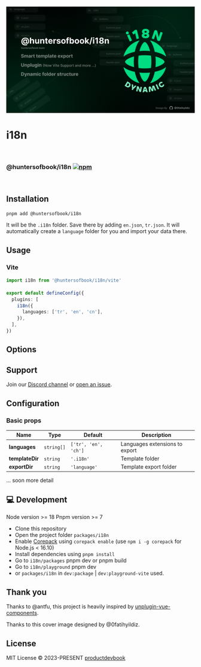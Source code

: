 ![alt text](https://github.com/huntersofbook/huntersofbook/blob/main/docs/public/images/i18n.png?raw=true)

# i18n
<br/>

### @huntersofbook/i18n [![npm](https://img.shields.io/npm/v/@huntersofbook/i18n.svg)](https://npmjs.com/package/@huntersofbook/i18n)
<br/>


## Installation

```bash
pnpm add @huntersofbook/i18n
```
It will be the `.i18n` folder. Save there by adding `en.json`, `tr.json`. It will automatically create a `language` folder for you and import your data there.

## Usage

### Vite

```ts
import i18n from '@huntersofbook/i18n/vite'

export default defineConfig({
  plugins: [
    i18n({
      languages: ['tr', 'en', 'cn'],
    }),
  ],
})
```

## Options
## Support

Join our [Discord channel](https://discord.gg/xAj9uqMrjC) or [open an issue](https://github.com/huntersofbook/huntersofbook/issues).

## Configuration

### Basic props

| Name | Type | Default | Description |
| --- | --- | --- | --- |
| **languages** | `string[]` | `['tr', 'en', 'ch']` | Languages extensions to export |
| **templateDir** | `string` | `'.i18n'` | Template folder |
| **exportDir** | `string` | `'language'` | Template export folder |
... soon more detail


## 💻 Development
Node version >= 18
Pnpm version >= 7

- Clone this repository
- Open the project folder `packages/i18n` 
- Enable [Corepack](https://github.com/nodejs/corepack) using `corepack enable` (use `npm i -g corepack` for Node.js < 16.10)
- Install dependencies using `pnpm install`
- Go to `i18n/packages` pnpm dev or pnpm build
- Go to `i18n/playground` pnpm dev
- or `packages/i18n` in `dev:package` | `dev:playground-vite` used.



## Thank you
Thanks to @antfu, this project is heavily inspired by [unplugin-vue-components](https://github.com/antfu/unplugin-vue-components).

Thanks to this cover image designed by @0fatihyildiz.


## License

MIT License © 2023-PRESENT [productdevbook](https://github.com/productdevbook)